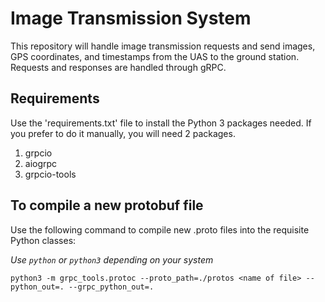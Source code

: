 # Image Transmission System

This repository will handle image transmission requests and send images, GPS coordinates, and timestamps from the UAS 
to the ground station. Requests and responses are handled through gRPC. 

## Requirements
Use the 'requirements.txt' file to install the Python 3 packages needed. If you prefer to do it manually,
you will need 2 packages.

1. grpcio
2. aiogrpc
3. grpcio-tools

## To compile a new protobuf file
Use the following command to compile new .proto files into the requisite Python classes:

_Use `python` or `python3` depending on your system_

`python3 -m grpc_tools.protoc --proto_path=./protos <name of file> --python_out=. --grpc_python_out=.`